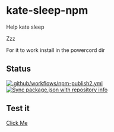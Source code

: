 # kate-sleep-npm
Help kate sleep 

Zzz

For it to work install in the powercord dir
## Status
[![.github/workflows/npm-publish2.yml](https://github.com/Official-Hawks/kate-sleep-npm/actions/workflows/npm-publish2.yml/badge.svg)](https://github.com/Official-Hawks/kate-sleep-npm/actions/workflows/npm-publish2.yml)
[![Sync package.json with repository info](https://github.com/Official-Hawks/kate-sleep-npm/actions/workflows/sync.yml/badge.svg)](https://github.com/Official-Hawks/kate-sleep-npm/actions/workflows/sync.yml)
## Test it
[Click Me](https://npm.runkit.com/kate-sleep)
